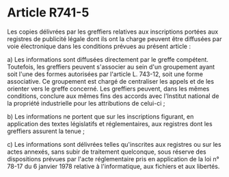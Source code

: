 # Article R741-5

Les copies délivrées par les greffiers relatives aux inscriptions portées aux registres de publicité légale dont ils ont la charge peuvent être diffusées par voie électronique dans les conditions prévues au présent article :

a) Les informations sont diffusées directement par le greffe compétent. Toutefois, les greffiers peuvent s'associer au sein d'un groupement ayant soit l'une des formes autorisées par l'article L. 743-12, soit une forme associative. Ce groupement est chargé de centraliser les appels et de les orienter vers le greffe concerné. Les greffiers peuvent, dans les mêmes conditions, conclure aux mêmes fins des accords avec l'Institut national de la propriété industrielle pour les attributions de celui-ci ;

b) Les informations ne portent que sur les inscriptions figurant, en application des textes législatifs et réglementaires, aux registres dont les greffiers assurent la tenue ;

c) Les informations sont délivrées telles qu'inscrites aux registres ou sur les actes annexés, sans subir de traitement quelconque, sous réserve des dispositions prévues par l'acte réglementaire pris en application de la loi n° 78-17 du 6 janvier 1978 relative à l'informatique, aux fichiers et aux libertés.
